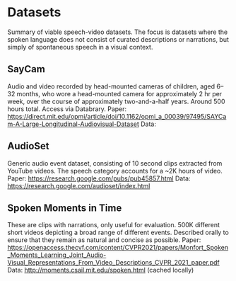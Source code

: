 # Datasets

Summary of viable speech-video datasets. The focus is datasets where the spoken language does not consist of 
curated descriptions or narrations, but simply of spontaneous speech in a visual context.

## SayCam

Audio and video recorded by head-mounted cameras of children, aged 6–32 months,
who wore a head-mounted camera for approximately 2 hr per week, over the course of approximately two-and-a-half years.
Around 500 hours total. Access via Databrary.
Paper: https://direct.mit.edu/opmi/article/doi/10.1162/opmi_a_00039/97495/SAYCam-A-Large-Longitudinal-Audiovisual-Dataset
Data: 

## AudioSet

Generic audio event dataset, consisting of 10 second clips extracted from YouTube videos. The speech category accounts for a ~2K hours of video.
Paper: https://research.google.com/pubs/pub45857.html
Data: https://research.google.com/audioset/index.html


## Spoken Moments in Time

These are clips with narrations, only useful for evaluation. 500K different short videos depicting a broad range of different events. 
Described orally to ensure that they remain as natural and concise as possible.
Paper: https://openaccess.thecvf.com/content/CVPR2021/papers/Monfort_Spoken_Moments_Learning_Joint_Audio-Visual_Representations_From_Video_Descriptions_CVPR_2021_paper.pdf
Data: http://moments.csail.mit.edu/spoken.html (cached locally)

